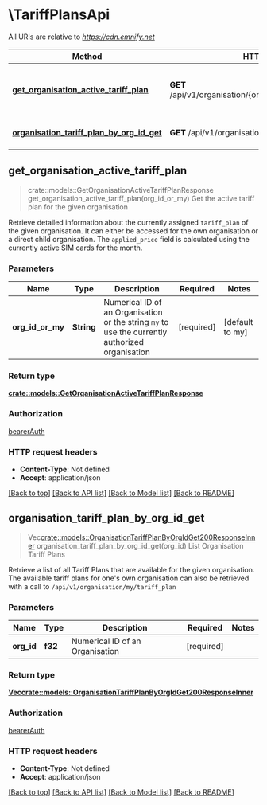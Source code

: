 # \TariffPlansApi

All URIs are relative to *https://cdn.emnify.net*

Method | HTTP request | Description
------------- | ------------- | -------------
[**get_organisation_active_tariff_plan**](TariffPlansApi.md#get_organisation_active_tariff_plan) | **GET** /api/v1/organisation/{org_id_or_my}/tariff_plan/active | Get the active tariff plan for the given organisation
[**organisation_tariff_plan_by_org_id_get**](TariffPlansApi.md#organisation_tariff_plan_by_org_id_get) | **GET** /api/v1/organisation/{org_id}/tariff_plan | List Organisation Tariff Plans



## get_organisation_active_tariff_plan

> crate::models::GetOrganisationActiveTariffPlanResponse get_organisation_active_tariff_plan(org_id_or_my)
Get the active tariff plan for the given organisation

Retrieve detailed information about the currently assigned `tariff_plan` of the given organisation. It can either be accessed for the own organisation or a direct child organisation. The `applied_price` field is calculated using the currently active SIM cards for the month. 

### Parameters


Name | Type | Description  | Required | Notes
------------- | ------------- | ------------- | ------------- | -------------
**org_id_or_my** | **String** | Numerical ID of an Organisation or the string `my` to use the currently authorized organisation | [required] |[default to my]

### Return type

[**crate::models::GetOrganisationActiveTariffPlanResponse**](GetOrganisationActiveTariffPlanResponse.md)

### Authorization

[bearerAuth](../README.md#bearerAuth)

### HTTP request headers

- **Content-Type**: Not defined
- **Accept**: application/json

[[Back to top]](#) [[Back to API list]](../README.md#documentation-for-api-endpoints) [[Back to Model list]](../README.md#documentation-for-models) [[Back to README]](../README.md)


## organisation_tariff_plan_by_org_id_get

> Vec<crate::models::OrganisationTariffPlanByOrgIdGet200ResponseInner> organisation_tariff_plan_by_org_id_get(org_id)
List Organisation Tariff Plans

Retrieve a list of all Tariff Plans that are available for the given organisation. The available tariff plans for one's own organisation can also be retrieved with a call to `/api/v1/organisation/my/tariff_plan` 

### Parameters


Name | Type | Description  | Required | Notes
------------- | ------------- | ------------- | ------------- | -------------
**org_id** | **f32** | Numerical ID of an Organisation | [required] |

### Return type

[**Vec<crate::models::OrganisationTariffPlanByOrgIdGet200ResponseInner>**](OrganisationTariffPlanByOrgIdGet_200_response_inner.md)

### Authorization

[bearerAuth](../README.md#bearerAuth)

### HTTP request headers

- **Content-Type**: Not defined
- **Accept**: application/json

[[Back to top]](#) [[Back to API list]](../README.md#documentation-for-api-endpoints) [[Back to Model list]](../README.md#documentation-for-models) [[Back to README]](../README.md)

